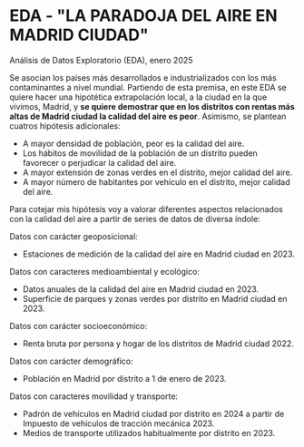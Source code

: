 # **EDA - "LA PARADOJA DEL AIRE EN MADRID CIUDAD"**
Análisis de Datos Exploratorio (EDA), enero 2025


Se asocian los países más desarrollados e industrializados con los más contaminantes a nivel mundial. Partiendo de esta premisa, en este EDA se quiere hacer una hipotética extrapolación local, a la ciudad en la que vivimos, Madrid, y **se quiere demostrar que en los distritos con rentas más altas de Madrid ciudad la calidad del aire es peor**. Asimismo, se plantean cuatros hipótesis adicionales: 
- A mayor densidad de población, peor es la calidad del aire. 
- Los hábitos de movilidad de la población de un distrito pueden favorecer o perjudicar la calidad del aire. 
- A mayor extensión de zonas verdes en el distrito, mejor calidad del aire. 
- A mayor número de habitantes por vehículo en el distrito, mejor calidad del aire. 

Para cotejar mis hipótesis voy a valorar diferentes aspectos relacionados con la calidad del aire a partir de series de datos de diversa índole: 

Datos con carácter geoposicional: 
- Estaciones de medición de la calidad del aire en Madrid ciudad en 2023. 

Datos con caracteres medioambiental y ecológico: 
- Datos anuales de la calidad del aire en Madrid ciudad en 2023. 
- Superficie de parques y zonas verdes por distrito en Madrid ciudad en 2023. 

Datos con carácter socioeconómico: 
- Renta bruta por persona y hogar de los distritos de Madrid ciudad 2022.

Datos con carácter demográfico: 
- Población en Madrid por distrito a 1 de enero de 2023. 

Datos con caracteres movilidad y transporte: 
- Padrón de vehículos en Madrid ciudad por distrito en 2024 a partir de Impuesto de vehículos de tracción mecánica 2023.  
- Medios de transporte utilizados habitualmente por distrito en 2023.
